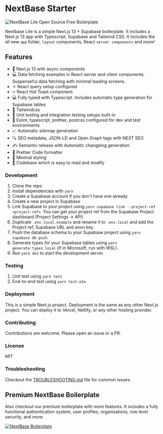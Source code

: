 # NextBase Starter

![NextBase Lite Open Source Free Boilerplate](https://github.com/imbhargav5/nextbase-nextjs13-supabase-starter/blob/main/.github/litebanner.png?raw=true)

Nextbase Lite is a simple Next.js 13 + Supabase boilerplate. It includes a Next.js 13 app with Typescript, Supabase and Tailwind CSS. It includes the all new `app` folder, `layout` components, React `server components` and more!

## Features

- 🚀 Next.js 13 with async components
- 💻 Data fetching examples in React server and client components. Suspenseful data fetching with minimal loading screens.
- ⚛️ React query setup configured
- 🔥 React Hot Toast component
- 💻 Fully typed with Typescript. Includes automatic type generation for Supabase tables
- 🎨 Tailwindcss
- 🧪 Unit testing and integration testing setups built-in
- 💚 Eslint, typescript, prettier, postcss configured for dev and test environments
- 📈 Automatic sitemap generation
- 🔍 SEO metadata, JSON-LD and Open Graph tags with NEXT SEO
- ✍️ Semantic release with Automatic changelog generation
- 🎨 Prettier Code formatter
- 💎 Minimal styling
- 📖 Codebase which is easy to read and modify

### Development

1. Clone the repo
2. Install dependencies with `yarn`
3. Create a Supabase account if you don't have one already
4. Create a new project in Supabase
5. Link Supabase to your project using `yarn supabase link --project-ref <project-ref>`. You can get your project ref from the Supabase Project dashboard (Project Settings -> API)
6. Duplicate `.env.local.example` and rename it to `.env.local` and add the Project ref, Supabase URL and anon key.
7. Push the database schema to your Supabase project using `yarn supabase db push`.
8. Generate types for your Supabase tables using `yarn generate:types:local` (if in Microsoft, run with WSL).
9. Run `yarn dev` to start the development server.

### Testing

1. Unit test using `yarn test`
2. End-to-end test using `yarn test:e2e`

### Deployment

This is a simple Next.js project. Deployment is the same as any other Next.js project. You can deploy it to Vercel, Netlify, or any other hosting provider.

### Contributing

Contributions are welcome. Please open an issue or a PR.

### License

MIT

### Troubleshooting

Checkout the [TROUBLESHOOTING.md](./TROUBLESHOOTING.md) file for common issues.

## Premium NextBase Boilerplate

Also checkout our premium boilerplate with more features. It includes a fully functional authentication system, user profiles, organisations, row level security, and more.

[![NextBase Boilerplate](https://github.com/imbhargav5/nextbase-nextjs13-supabase-starter/blob/main/.github/banner.png?raw=true)](https://usenextbase.com)
